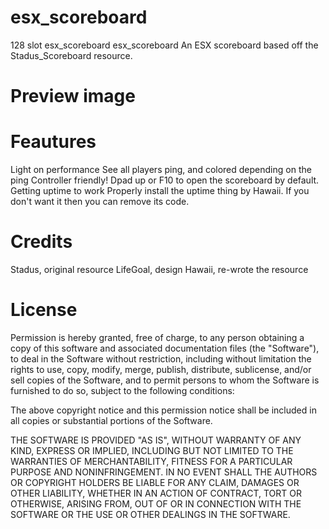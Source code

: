 # esx_scoreboard
128 slot esx_scoreboard
esx_scoreboard
An ESX scoreboard based off the Stadus_Scoreboard resource.

# Preview image

# Feautures
Light on performance
See all players ping, and colored depending on the ping
Controller friendly! Dpad up or F10 to open the scoreboard by default.
Getting uptime to work
Properly install the uptime thing by Hawaii. If you don't want it then you can remove its code.

# Credits
Stadus, original resource
LifeGoal, design
Hawaii, re-wrote the resource

# License

Permission is hereby granted, free of charge, to any person obtaining a copy of this software and associated documentation files (the "Software"), to deal in the Software without restriction, including without limitation the rights to use, copy, modify, merge, publish, distribute, sublicense, and/or sell copies of the Software, and to permit persons to whom the Software is furnished to do so, subject to the following conditions:

The above copyright notice and this permission notice shall be included in all copies or substantial portions of the Software.

THE SOFTWARE IS PROVIDED "AS IS", WITHOUT WARRANTY OF ANY KIND, EXPRESS OR IMPLIED, INCLUDING BUT NOT LIMITED TO THE WARRANTIES OF MERCHANTABILITY, FITNESS FOR A PARTICULAR PURPOSE AND NONINFRINGEMENT. IN NO EVENT SHALL THE AUTHORS OR COPYRIGHT HOLDERS BE LIABLE FOR ANY CLAIM, DAMAGES OR OTHER LIABILITY, WHETHER IN AN ACTION OF CONTRACT, TORT OR OTHERWISE, ARISING FROM, OUT OF OR IN CONNECTION WITH THE SOFTWARE OR THE USE OR OTHER DEALINGS IN THE SOFTWARE.
